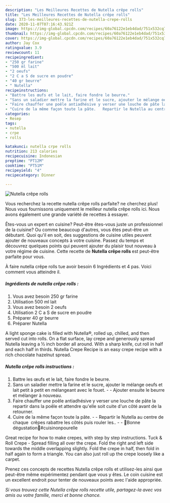 ```yaml
---
description: "Les Meilleures Recettes de Nutella crêpe rolls"
title: "Les Meilleures Recettes de Nutella crêpe rolls"
slug: 373-les-meilleures-recettes-de-nutella-crepe-rolls
date: 2020-11-07T07:16:43.921Z
image: https://img-global.cpcdn.com/recipes/60a76122e1eb4dad/751x532cq70/nutella-crepe-rolls-photo-principale-de-la-recette.jpg
thumbnail: https://img-global.cpcdn.com/recipes/60a76122e1eb4dad/751x532cq70/nutella-crepe-rolls-photo-principale-de-la-recette.jpg
cover: https://img-global.cpcdn.com/recipes/60a76122e1eb4dad/751x532cq70/nutella-crepe-rolls-photo-principale-de-la-recette.jpg
author: Jay Cox
ratingvalue: 3.9
reviewcount: 11
recipeingredient:
- "250 gr farine"
- "500 ml lait"
- "2 oeufs"
- "2 C a S de sucre en poudre"
- "40 gr beurre"
- " Nutella"
recipeinstructions:
- "Battre les œufs et le lait, faire fondre le beurre."
- "Sans un saladier mettre la farine et le sucre, ajouter le mélange oeufs et lait petit à petit en mélangeant avec le fouet.  Ajouter ensuite le beurre et mélanger à nouveau."
- "Faire chauffer une poêle antiadhésive y verser une louche de pâte la repartir dans la poêle et attendre qu&#39;elle soit cuite d&#39;un côté avant de la retourner."
- "Cuire de la même façon toute la pâte.   Repartir le Nutella au centre de chaque  crêpes rabattre les côtés puis rouler les..  🌸Bonne dégustation🌸#cuisinonpourelle"
categories:
- Resep
tags:
- nutella
- crpe
- rolls

katakunci: nutella crpe rolls 
nutrition: 213 calories
recipecuisine: Indonesian
preptime: "PT12M"
cooktime: "PT51M"
recipeyield: "4"
recipecategory: Dinner

---
```



![Nutella crêpe rolls](https://img-global.cpcdn.com/recipes/60a76122e1eb4dad/751x532cq70/nutella-crepe-rolls-photo-principale-de-la-recette.jpg)

Vous recherchez la recette nutella crêpe rolls parfaite? ne cherchez plus! Nous vous fournissons uniquement le meilleur nutella crêpe rolls ici. Nous avons également une grande variété de recettes à essayer.

Êtes-vous un expert en cuisine? Peut-être êtes-vous juste un professionnel de la cuisine? Ou comme beaucoup d'autres, vous êtes peut-être un débutant. Quoi qu'il en soit, des suggestions de cuisine utiles peuvent ajouter de nouveaux concepts à votre cuisine. Passez du temps et découvrez quelques points qui peuvent ajouter du plaisir tout nouveau à votre régime de cuisine. Cette recette de <strong> Nutella crêpe rolls </strong> est peut-être parfaite pour vous.

<!--inarticleads1-->

À faire nutella crêpe rolls tue avoir besoin 6 Ingrédients et 4 pas. Voici comment vous atteindre il.

##### Ingrédients de nutella crêpe rolls :

1. Vous avez besoin 250 gr farine
1. Utilisation 500 ml lait
1. Vous avez besoin 2 oeufs
1. Utilisation 2 C a S de sucre en poudre
1. Préparer 40 gr beurre
1. Préparer  Nutella


A light sponge cake is filled with Nutella®, rolled up, chilled, and then served cut into rolls. On a flat surface, lay crepe and generously spread Nutella leaving a ½ inch border all around. With a sharp knife, cut roll in half and each half in thirds. Nutella Crepe Recipe is an easy crepe recipe with a rich chocolate hazelnut spread. 

<!--inarticleads2-->

##### Nutella crêpe rolls instructions :

1. Battre les œufs et le lait, faire fondre le beurre.
1. Sans un saladier mettre la farine et le sucre, ajouter le mélange oeufs et lait petit à petit en mélangeant avec le fouet. -  - Ajouter ensuite le beurre et mélanger à nouveau.
1. Faire chauffer une poêle antiadhésive y verser une louche de pâte la repartir dans la poêle et attendre qu&#39;elle soit cuite d&#39;un côté avant de la retourner.
1. Cuire de la même façon toute la pâte.  -  - Repartir le Nutella au centre de chaque  crêpes rabattre les côtés puis rouler les.. -  - 🌸Bonne dégustation🌸#cuisinonpourelle


Great recipe for how to make crepes, with step by step instructions. Tuck &amp; Roll Crepe - Spread filling all over the crepe. Fold the right and left side towards the middle overlapping slightly. Fold the crepe in half, then fold in half again to form a triangle. You can also just roll up the crepe loosely like a carpet. 

<!--inarticleads1-->

<p>
Prenez ces concepts de recettes Nutella crêpe rolls et utilisez-les ainsi que peut-être même expérimentez pendant que vous y êtes. Le coin cuisine est un excellent endroit pour tenter de nouveaux points avec l'aide appropriée.
</p>

<p>
<i>Si vous trouvez cette Nutella crêpe rolls recette utile, partagez-la avec vos amis ou votre famille, merci et bonne chance.</i>
</p>
